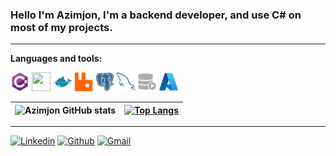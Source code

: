 ### Hello I'm Azimjon, I'm a backend developer, and use C# on most of my projects.

<hr class="rounded" >

**Languages and tools:**

<div>
  <img aling="center" width="30" height="30" src="https://github.com/devicons/devicon/blob/master/icons/csharp/csharp-original.svg">
  <img aling="center" width="30" height="30" src="https://user-images.githubusercontent.com/90349332/142704901-1d3ca9b3-2011-4195-88b6-4c1cbc09f47e.png">
  <img aling="center" width="30" height="30" src="https://github.com/devicons/devicon/blob/master/icons/docker/docker-original.svg">
  <img aling="center" width="30" height="30" src="https://github.com/devicons/devicon/blob/master/icons/rabbitmq/rabbitmq-original.svg">
  <img aling="center" width="30" height="30" src="https://github.com/devicons/devicon/blob/master/icons/postgresql/postgresql-original.svg">
  <img aling="center" width="30" height="30" src="https://github.com/devicons/devicon/blob/master/icons/mysql/mysql-original.svg">
  <img aling="center" width="30" height="30" src="https://github.com/devicons/devicon/blob/master/icons/sqldeveloper/sqldeveloper-plain.svg">
  <img aling="center" width="30" height="30" src="https://github.com/devicons/devicon/blob/master/icons/azure/azure-original.svg">
</div>

![Azimjon GitHub stats](https://github-readme-stats.vercel.app/api?username=joaosouzaaa&show_icons=true&theme=tokyonight)   |  [![Top Langs](https://github-readme-stats.vercel.app/api/top-langs/?username=joaosouzaaa&layout=compact&theme=tokyonight)](https://github.com/anuraghazra/github-readme-stats)
:-------------------------:|:-------------------------:

<hr class="rounded" >

[![Linkedin](https://img.shields.io/badge/LinkedIn-0077B5?style=for-the-badge&logo=linkedin&logoColor=white)](https://www.linkedin.com/in/azimjon-shodiyorov/)
[![Github](https://img.shields.io/badge/GitHub-100000?style=for-the-badge&logo=github&logoColor=white)](https://github.com/Azimjonshodiyorov)
[![Gmail](https://img.shields.io/badge/Gmail-D14836?style=for-the-badge&logo=gmail&logoColor=white)](mailto:azimjonshodiyorov@gmail.com)
